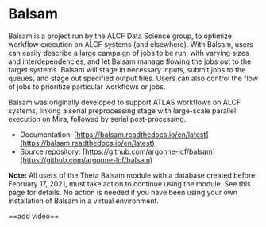 # Balsam

Balsam is a project run by the ALCF Data Science group, to optimize workflow execution on ALCF systems (and elsewhere). With Balsam, users can easily describe a large campaign of jobs to be run, with varying sizes and interdependencies, and let Balsam manage flowing the jobs out to the target systems. Balsam will stage in necessary inputs, submit jobs to the queues, and stage out specified output files. Users can also control the flow of jobs to prioritize particular workflows or jobs. 

Balsam was originally developed to support ATLAS workflows on ALCF systems, linking a serial preprocessing stage with large-scale parallel execution on Mira, followed by serial post-processing.

- Documentation: [https://balsam.readthedocs.io/en/latest](https://balsam.readthedocs.io/en/latest)
- Source repository: [https://github.com/argonne-lcf/balsam](https://github.com/argonne-lcf/balsam)

**Note:** All users of the Theta Balsam module with a database created before February 17, 2021, must take action to continue using the module. See this page for details. No action is needed if you have been using your own installation of Balsam in a virtual environment.

==add video==

